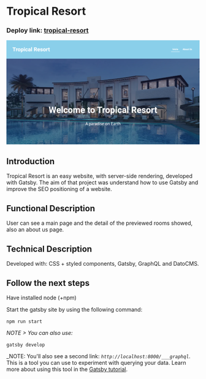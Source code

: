 # Tropical Resort

### Deploy link: [tropical-resort]()
![MainPage](./src/images/main-page.png)

## Introduction

Tropical Resort is an easy website, with server-side rendering, developed with Gatsby. The aim of that project was understand how to use Gatsby and improve the SEO positioning of a website.

## Functional Description

User can see a main page and the detail of the previewed rooms showed, also an about us page.

## Technical Description

Developed with: CSS + styled components, Gatsby, GraphQL and DatoCMS.

## Follow the next steps

Have installed node (+npm)

Start the gatsby site by using the following command:
```
npm run start 
```

_NOTE > You can also use:_
```
gatsby develop
```

_NOTE: You'll also see a second link: _`http://localhost:8000/___graphql`_. This is a tool you can use to experiment with querying your data. Learn more about using this tool in the [Gatsby tutorial](https://www.gatsbyjs.org/tutorial/part-five/#introducing-graphiql).
